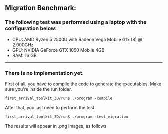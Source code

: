 ## Migration Benchmark:

### The following test was performed using a laptop with the configuration below:

* CPU: AMD Ryzen 5 2500U with Radeon Vega Mobile Gfx (8) @ 2.000GHz
* GPU: NVIDIA GeForce GTX 1050 Mobile 4GB 
* RAM: 16 GB       
___

### There is no implementation yet.

First of all, you have to compile the code to generate the executables. Make sure you're inside the run folder.

```console
first_arrival_toolkit_3D/run$ ./program -compile
```

After that, you just need to perform the test.

```console
first_arrival_toolkit_3D/run$ ./program -test_migration
```
The results will appear in .png images, as follows


